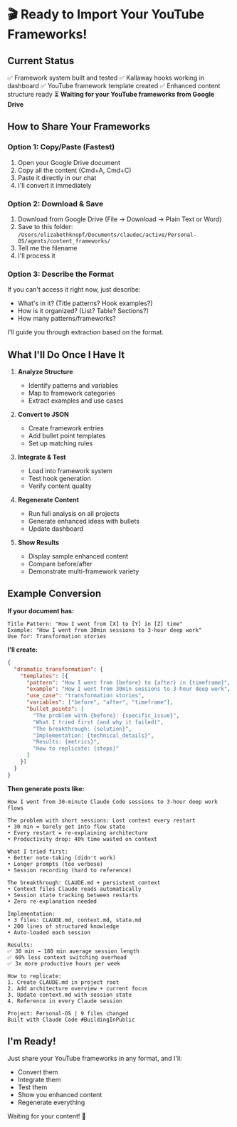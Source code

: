 # 🎬 Ready to Import Your YouTube Frameworks!

## Current Status
✅ Framework system built and tested
✅ Kallaway hooks working in dashboard
✅ YouTube framework template created
✅ Enhanced content structure ready
⏳ **Waiting for your YouTube frameworks from Google Drive**

## How to Share Your Frameworks

### Option 1: Copy/Paste (Fastest)
1. Open your Google Drive document
2. Copy all the content (Cmd+A, Cmd+C)
3. Paste it directly in our chat
4. I'll convert it immediately

### Option 2: Download & Save
1. Download from Google Drive (File → Download → Plain Text or Word)
2. Save to this folder: `/Users/elizabethknopf/Documents/claudec/active/Personal-OS/agents/content_frameworks/`
3. Tell me the filename
4. I'll process it

### Option 3: Describe the Format
If you can't access it right now, just describe:
- What's in it? (Title patterns? Hook examples?)
- How is it organized? (List? Table? Sections?)
- How many patterns/frameworks?

I'll guide you through extraction based on the format.

## What I'll Do Once I Have It

1. **Analyze Structure**
   - Identify patterns and variables
   - Map to framework categories
   - Extract examples and use cases

2. **Convert to JSON**
   - Create framework entries
   - Add bullet point templates
   - Set up matching rules

3. **Integrate & Test**
   - Load into framework system
   - Test hook generation
   - Verify content quality

4. **Regenerate Content**
   - Run full analysis on all projects
   - Generate enhanced ideas with bullets
   - Update dashboard

5. **Show Results**
   - Display sample enhanced content
   - Compare before/after
   - Demonstrate multi-framework variety

## Example Conversion

**If your document has:**
```
Title Pattern: "How I went from [X] to [Y] in [Z] time"
Example: "How I went from 30min sessions to 3-hour deep work"
Use for: Transformation stories
```

**I'll create:**
```json
{
  "dramatic_transformation": {
    "templates": [{
      "pattern": "How I went from {before} to {after} in {timeframe}",
      "example": "How I went from 30min sessions to 3-hour deep work",
      "use_case": "transformation stories",
      "variables": ["before", "after", "timeframe"],
      "bullet_points": [
        "The problem with {before}: {specific_issue}",
        "What I tried first (and why it failed)",
        "The breakthrough: {solution}",
        "Implementation: {technical_details}",
        "Results: {metrics}",
        "How to replicate: {steps}"
      ]
    }]
  }
}
```

**Then generate posts like:**
```
How I went from 30-minute Claude Code sessions to 3-hour deep work flows

The problem with short sessions: Lost context every restart
• 30 min = barely get into flow state
• Every restart = re-explaining architecture
• Productivity drop: 40% time wasted on context

What I tried first:
• Better note-taking (didn't work)
• Longer prompts (too verbose)
• Session recording (hard to reference)

The breakthrough: CLAUDE.md + persistent context
• Context files Claude reads automatically
• Session state tracking between restarts
• Zero re-explanation needed

Implementation:
• 3 files: CLAUDE.md, context.md, state.md
• 200 lines of structured knowledge
• Auto-loaded each session

Results:
✅ 30 min → 180 min average session length
✅ 60% less context switching overhead
✅ 3x more productive hours per week

How to replicate:
1. Create CLAUDE.md in project root
2. Add architecture overview + current focus
3. Update context.md with session state
4. Reference in every Claude session

Project: Personal-OS | 9 files changed
Built with Claude Code #BuildingInPublic
```

## I'm Ready!

Just share your YouTube frameworks in any format, and I'll:
- Convert them
- Integrate them
- Test them
- Show you enhanced content
- Regenerate everything

Waiting for your content! 🚀
